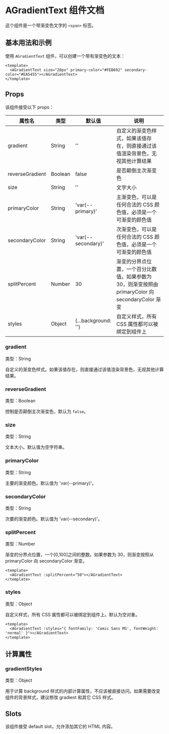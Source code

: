 # AGradientText 组件文档

这个组件是一个带渐变色文字的 `<span>` 标签。

## 基本用法和示例

使用 `AGradientText` 组件，可以创建一个带有渐变色的文本：

```vue
<template>
  <AGradientText size="20px" primary-color="#FEB692" secondary-color="#EA5455"></AGradientText>
</template>
```

## Props

该组件接受以下 props：

| 属性名          | 类型    | 默认值              | 说明                                                                                              |
| --------------- | ------- | ------------------- | ------------------------------------------------------------------------------------------------- |
| gradient        | String  | ''                  | 自定义的渐变色样式，如果该值存在，则直接通过该值渲染背景色，无视其他计算结果                      |
| reverseGradient | Boolean | false               | 是否颠倒主次渐变色                                                                                |
| size            | String  | ''                  | 文字大小                                                                                          |
| primaryColor    | String  | 'var(--primary)'    | 主渐变色，可以是任何合法的 CSS 颜色值，必须是一个可渐变的颜色值                                   |
| secondaryColor  | String  | 'var(--secondary)'  | 次渐变色，可以是任何合法的 CSS 颜色值，必须是一个可渐变的颜色值                                   |
| splitPercent    | Number  | 30                  | 渐变的分界点位置，一个百分比数值。如果参数为 30，则渐变按照由 primaryColor 向 secondaryColor 渐变 |
| styles          | Object  | {...background: ''} | 自定义样式，所有 CSS 属性都可以被绑定到组件上                                                     |

### gradient

类型：String

自定义的渐变色样式。如果该值存在，则直接通过该值渲染背景色，无视其他计算结果。

### reverseGradient

类型：Boolean

控制是否颠倒主次渐变色，默认为 `false`。

### size

类型：String

文本大小。默认值为空字符串。

### primaryColor

类型：String

主要的渐变颜色。默认值为 'var(--primary)'。

### secondaryColor

类型：String

次要的渐变颜色。默认值为 'var(--secondary)'。

### splitPercent

类型：Number

渐变的分界点位置，一个[0,100]之间的整数。如果参数为 30，则渐变按照从 primaryColor 向 secondaryColor 渐变。

```vue
<template>
  <AGradientText :splitPercent="50"></AGradientText>
</template>
```

### styles

类型：Object

自定义样式，所有 CSS 属性都可以被绑定到组件上。默认为空对象。

```vue
<template>
  <AGradientText :styles="{ fontFamily: 'Comic Sans MS', fontWeight: 'normal' }"></AGradientText>
</template>
```

## 计算属性

### gradientStyles

类型：Object

用于计算 background 样式的内部计算属性，不应该被直接访问。如果需要改变组件的背景样式，建议修改 gradient 和其它 CSS 样式。

## Slots

该组件接受 default slot，允许添加其它的 HTML 内容。
